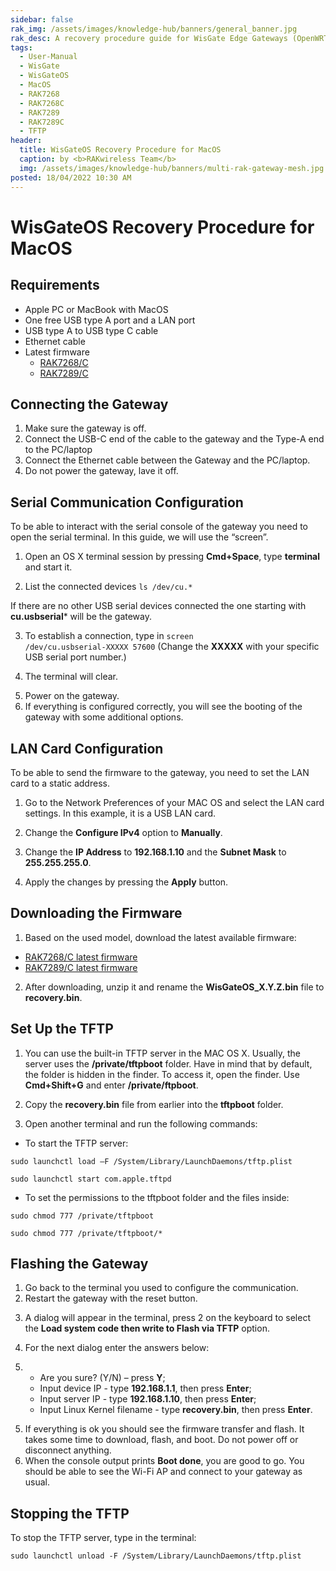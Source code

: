 ```yaml
---
sidebar: false
rak_img: /assets/images/knowledge-hub/banners/general_banner.jpg
rak_desc: A recovery procedure guide for WisGate Edge Gateways (OpenWRT) for MacOS.
tags:
  - User-Manual
  - WisGate
  - WisGateOS
  - MacOS
  - RAK7268
  - RAK7268C
  - RAK7289
  - RAK7289C
  - TFTP
header:
  title: WisGateOS Recovery Procedure for MacOS
  caption: by <b>RAKwireless Team</b>
  img: /assets/images/knowledge-hub/banners/multi-rak-gateway-mesh.jpg
posted: 18/04/2022 10:30 AM
---
```


# WisGateOS Recovery Procedure for MacOS

## Requirements

- Apple PC or MacBook with MacOS
- One free USB type A port and a LAN port
- USB type A to USB type C cable
- Ethernet cable
- Latest firmware
  - [RAK7268/C](https://downloads.rakwireless.com/LoRa/RAK7268/Firmware/RAK7268_Latest_Firmware.zip)
  - [RAK7289/C](https://downloads.rakwireless.com/LoRa/RAK7289/RAK7289_Latest_Firmware.zip)

## Connecting the Gateway

1. Make sure the gateway is off.
2. Connect the USB-C end of the cable to the gateway and the Type-A end to the PC/laptop
3. Connect the Ethernet cable between the Gateway and the PC/laptop.
4. Do not power the gateway, lave it off.

## Serial Communication Configuration

To be able to interact with the serial console of the gateway you need to open the serial terminal. In this guide, we will use the “screen”.

1. Open an OS X terminal session by pressing **Cmd+Space**, type **terminal** and start it.

2. List the connected devices <code>ls /dev/cu.*</code>

<rk-img
  src="/assets/images/knowledge-hub/learn/wisgateos-for-macos/1.png"
  width="60%"
  caption="Listing of connected devices"
/>

If there are no other USB serial devices connected the one starting with **cu.usbserial*** will be the gateway.

3. To establish a connection, type in <code>screen /dev/cu.usbserial-XXXXX 57600</code> (Change the **XXXXX** with your specific USB serial port number.)

<rk-img
  src="/assets/images/knowledge-hub/learn/wisgateos-for-macos/2.png"
  width="60%"
  caption="Typing in the USB serial port number"
/>

4. The terminal will clear.

<rk-img
  src="/assets/images/knowledge-hub/learn/wisgateos-for-macos/3.png"
  width="60%"
  caption="Blank terminal"
/>

5. Power on the gateway.
6. If everything is configured correctly, you will see the booting of the gateway with some additional options.

<rk-img
  src="/assets/images/knowledge-hub/learn/wisgateos-for-macos/4.png"
  width="60%"
  caption="Establishing the connection"
/>

## LAN Card Configuration

To be able to send the firmware to the gateway, you need to set the LAN card to a static address.

1. Go to the Network Preferences of your MAC OS and select the LAN card settings. In this example, it is a USB LAN card.

<rk-img
  src="/assets/images/knowledge-hub/learn/wisgateos-for-macos/5.png"
  width="60%"
  caption="LAN card settings"
/>

2. Change the **Configure IPv4** option to **Manually**.

<rk-img
  src="/assets/images/knowledge-hub/learn/wisgateos-for-macos/6.png"
  width="60%"
  caption="Changing the Configure IPv4 option"
/>

3. Change the **IP Address** to **192.168.1.10** and the **Subnet Mask** to **255.255.255.0**.

<rk-img
  src="/assets/images/knowledge-hub/learn/wisgateos-for-macos/7.png"
  width="60%"
  caption="Changing the IP Address and the Subnet Mask"
/>

4. Apply the changes by pressing the **Apply** button.

## Downloading the Firmware

1. Based on the used model, download the latest available firmware:
- [RAK7268/C latest firmware](https://downloads.rakwireless.com/LoRa/RAK7268/Firmware/RAK7268_Latest_Firmware.zip)
- [RAK7289/C latest firmware](https://downloads.rakwireless.com/LoRa/RAK7289/RAK7289_Latest_Firmware.zip)

2. After downloading, unzip it and rename the **WisGateOS_X.Y.Z.bin** file to **recovery.bin**.

## Set Up the TFTP

1. You can use the built-in TFTP server in the MAC OS X. Usually, the server uses the **/private/tftpboot** folder. Have in mind that by default, the folder is hidden in the finder.  To access it, open the finder. Use **Cmd+Shift+G** and enter **/private/ftpboot**.

<rk-img
  src="/assets/images/knowledge-hub/learn/wisgateos-for-macos/8.png"
  width="60%"
  caption="Finding the TFTP boot folder"
/>

2. Copy the **recovery.bin** file from earlier into the **tftpboot** folder.

<rk-img
  src="/assets/images/knowledge-hub/learn/wisgateos-for-macos/9.png"
  width="100%"
  caption="Finding the TFTP boot folder"
/>

3. Open another terminal and run the following commands:
- To start the TFTP server:

```
sudo launchctl load –F /System/Library/LaunchDaemons/tftp.plist
```

```
sudo launchctl start com.apple.tftpd
```

- To set the permissions to the tftpboot folder and the files inside:

```
sudo chmod 777 /private/tftpboot
```

```
sudo chmod 777 /private/tftpboot/*
```

<rk-img
  src="/assets/images/knowledge-hub/learn/wisgateos-for-macos/10.png"
  width="60%"
  caption="Executing the commands"
/>

## Flashing the Gateway

1. Go back to the terminal you used to configure the communication.
2. Restart the gateway with the reset button.

<rk-img
  src="/assets/images/knowledge-hub/learn/wisgateos-for-macos/11.png"
  width="60%"
  caption="Restarting the gateway"
/>

3. A dialog will appear in the terminal, press 2 on the keyboard to select the **Load system code then write to Flash via TFTP** option.

4. For the next dialog enter the answers below:

5. - Are you sure? (Y/N) – press **Y**;
   - Input device IP - type **192.168.1.1**, then press **Enter**;
   - Input server IP - type **192.168.1.10**, then press **Enter**;
   - Input Linux Kernel filename - type **recovery.bin**, then press **Enter**.

<rk-img
  src="/assets/images/knowledge-hub/learn/wisgateos-for-macos/12.png"
  width="60%"
  caption="Dialog"
/>

<rk-img
  src="/assets/images/knowledge-hub/learn/wisgateos-for-macos/13.png"
  width="60%"
  caption="Loading"
/>

5. If everything is ok you should see the firmware transfer and flash. It takes some time to download, flash, and boot. Do not power off or disconnect anything.
6. When the console output prints **Boot done**, you are good to go. You should be able to see the Wi-Fi AP and connect to your gateway as usual.

<rk-img
  src="/assets/images/knowledge-hub/learn/wisgateos-for-macos/14.png"
  width="60%"
  caption="Boot Done"
/>

## Stopping the TFTP

To stop the TFTP server, type in the terminal:

```
sudo launchctl unload -F /System/Library/LaunchDaemons/tftp.plist
```
